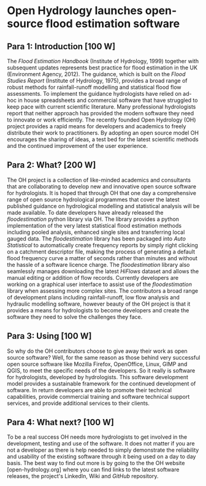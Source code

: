 # Open Hydrology launches open-source flood estimation software


## Para 1: Introduction [100 W]

The *Flood Estimation Handbook* (Institute of Hydrology, 1999) together with subsequent updates represents best practice for flood estimation in the UK (Environment Agency, 2012).
The guidance, which is built on the *Flood Studies Report* (Institute of Hydrology, 1975), provides a broad range of robust methods for rainfall-runoff modelling and statistical flood flow assessments.
To implement the guidance hydrologists have relied on ad-hoc in house spreadsheets and commercial software that have struggled to keep pace with current scientific literature.
Many professional hydrologists report that neither approach has provided the  modern software they need to innovate or work efficiently.
The recently founded Open Hydrology (OH) project provides a rapid means for developers and academics to freely distribute their work to practitioners.
By adopting an open source model OH encourages the sharing of ideas, a test bed for the latest scientific methods and the continued improvement of the user experience.


## Para 2: What? [200 W]

The OH project is a collection of like-minded academics and consultants that are collaborating to develop new and innovative open source software for hydrologists.
It is hoped that through OH that one day a comprehensive range of open source hydrological programmes that cover the latest published guidance on hydrological modelling and statistical analysis will be made available.
To date developers have already released the *floodestimation* python library via OH.  The library provides a python implementation of the very latest statistical flood estimation methods including pooled analysis, enhanced single sites and transferring local gauged data.
The *floodestimation* library has been packaged into *Auto Statistical* to automatically create frequency reports by simply right clicking on a catchment descriptor file, making the process of generating a default flood frequency curve a matter of seconds rather than minutes and without the hassle of a software licence charge.
The *floodestimation* library also seamlessly manages downloading the latest *HiFlows* dataset and allows the manual editing or addition of flow records.
Currently developers are working on a graphical user interface to assist use of the *floodestimation* library when assessing more complex sites.
The contributors a broad range of development plans including rainfall-runoff, low flow analysis and hydraulic modelling software, however beauty of the OH project is that it provides a means for hydrologists to become developers and create the software they need to solve the challenges they face.

## Para 3: Using [100 W]

So why do the OH contributors choose to give away their work as open source software?
Well, for the same reason as those behind very successful open source software like Mozilla Firefox, OpenOffice, Linux, GIMP and QGIS, to meet the specific needs of the developers.
So it really is software for hydrologists, developed by hydrologists.
This software development model provides a sustainable framework for the continued development of software.
In return developers are able to promote their technical capabilities, provide commercial training and software technical support services, and provide additional services to their clients.



## Para 4: What next? [100 W]

To be a real success OH needs more hydrologists to get involved in the development, testing and use of the software.
It does not matter if you are not a developer as there is help needed to simply demonstrate the reliability and usability of the existing software through it being used on a day to day basis.
The best way to find out more is by going to the the OH website [open-hydrology.org] where you can find links to the latest software releases, the project's LinkedIn, Wiki and *GitHub* repository.



